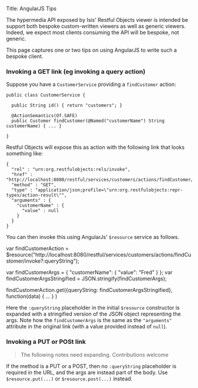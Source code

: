 Title: AngularJS Tips

The hypermedia API exposed by Isis' Restful Objects viewer is intended be support both bespoke custom-written viewers as well as generic viewers.  Indeed, we expect most clients consuming the API will be bespoke, not generic.

This page captures one or two tips on using AngularJS to write such a bespoke client.

### Invoking a GET link (eg invoking a query action)

Suppose you have a `CustomerService` providing a `findCustomer` action:

    public class CustomerService {

      public String id() { return "customers"; }
    
      @ActionSemantics(Of.SAFE)
      public Customer findCustomer(@Named("customerName") String customerName) { ... }
  
    }
  
Restful Objects will expose this as action with the following link that looks something like:

    {
      "rel" : "urn:org.restfulobjects:rels/invoke",
      "href" : "http://localhost:8080/restful/services/customers/actions/findCustomer/invoke",
      "method" : "GET",
      "type" : "application/json;profile=\"urn:org.restfulobjects:repr-types/action-result\"",
      "arguments" : {
        "customerName" : {
          "value" : null
        }
      }
    }  
  
You can then invoke this using AngularJs' `$resource` service as follows.  

  var findCustomerAction = $resource("http://localhost:8080/restful/services/customers/actions/findCustomer/invoke?:queryString");

  var findCustomerArgs = { 
    "customerName": { 
        "value": "Fred" 
      }
  };
  var findCustomerArgsStringified = JSON.stringify(findCustomerArgs);

  findCustomerAction.get({queryString: findCustomerArgsStringified}, function(data) { ... } )

Here the `:queryString` placeholder in the initial `$resource` constructor is expanded with a stringified version of the JSON object representing the args.  Note how the `findCustomerArgs` is the same as the `"arguments"` attribute in the original link (with a value provided instead of `null`).

### Invoking a PUT or POSt link

> The following notes need expanding.  Contributions welcome

If the method is a PUT or a POST, then no `:queryString` placeholder is required in the URL, and the args are instead part of the body.  Use `$resource.put(...)` or `$resource.post(...)` instead.

